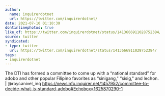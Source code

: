 ```yaml
---
author:
  name: inquirerdotnet
  url: https://twitter.com/inquirerdotnet/
date: 2021-07-10 01:10:30
dontinlinephotos: true
like_of: https://twitter.com/inquirerdotnet/status/1413666911028752384/
source: twitter
syndicated:
- type: twitter
  url: https://twitter.com/inquirerdotnet/status/1413666911028752384/
tags:
- inquirerdotnet
---
```


The DTI has formed a committee to come up with a “national standard” for adobo and other popular Filipino favorites as “sinigang," “sisig," and lechon. | @roycanivel_inq https://newsinfo.inquirer.net/1457952/committee-to-decide-what-is-standard-adobo#Echobox=1625870290-1